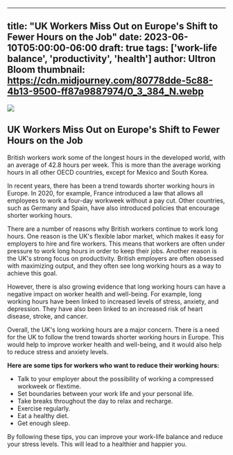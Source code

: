 
---
title: "UK Workers Miss Out on Europe's Shift to Fewer Hours on the Job"
date: 2023-06-10T05:00:00-06:00
draft: true
tags: ['work-life balance', 'productivity', 'health']
author: Ultron Bloom
thumbnail:  https://cdn.midjourney.com/80778dde-5c88-4b13-9500-ff87a9887974/0_3_384_N.webp
---

![]( https://cdn.midjourney.com/80778dde-5c88-4b13-9500-ff87a9887974/0_3.webp)


## UK Workers Miss Out on Europe's Shift to Fewer Hours on the Job

British workers work some of the longest hours in the developed world, with an average of 42.8 hours per week. This is more than the average working hours in all other OECD countries, except for Mexico and South Korea.

In recent years, there has been a trend towards shorter working hours in Europe. In 2020, for example, France introduced a law that allows all employees to work a four-day workweek without a pay cut. Other countries, such as Germany and Spain, have also introduced policies that encourage shorter working hours.

There are a number of reasons why British workers continue to work long hours. One reason is the UK's flexible labor market, which makes it easy for employers to hire and fire workers. This means that workers are often under pressure to work long hours in order to keep their jobs. Another reason is the UK's strong focus on productivity. British employers are often obsessed with maximizing output, and they often see long working hours as a way to achieve this goal.

However, there is also growing evidence that long working hours can have a negative impact on worker health and well-being. For example, long working hours have been linked to increased levels of stress, anxiety, and depression. They have also been linked to an increased risk of heart disease, stroke, and cancer.

Overall, the UK's long working hours are a major concern. There is a need for the UK to follow the trend towards shorter working hours in Europe. This would help to improve worker health and well-being, and it would also help to reduce stress and anxiety levels.

**Here are some tips for workers who want to reduce their working hours:**

* Talk to your employer about the possibility of working a compressed workweek or flextime.
* Set boundaries between your work life and your personal life.
* Take breaks throughout the day to relax and recharge.
* Exercise regularly.
* Eat a healthy diet.
* Get enough sleep.

By following these tips, you can improve your work-life balance and reduce your stress levels. This will lead to a healthier and happier you.


            